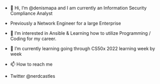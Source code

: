 - 👋 Hi, I’m @denismapa and I am currently an Information Security Compliance Analyst
- Previously a Network Engineer for a large Enterprise
- 👀 I’m interested in Ansible & Learning how to utilize Programming / Coding for my career.
- 🌱 I’m currently learning going through CS50x 2022 learning week by week
- 📫 How to reach me 

- Twitter  @nerdcastles


<!---
denismapa/denismapa is a ✨ special ✨ repository because its `README.md` (this file) appears on your GitHub profile.
You can click the Preview link to take a look at your changes.
--->
